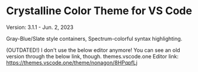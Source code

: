 # Crystalline Color Theme for VS Code
Version: 3.1.1 - Jun. 2, 2023

Gray-Blue/Slate style containers, Spectrum-colorful syntax highlighting.

(OUTDATED!) I don't use the below editor anymore! You can see an old version through the below link, though.
themes.vscode.one Editor link: https://themes.vscode.one/theme/nonagon/8HPqpfLj